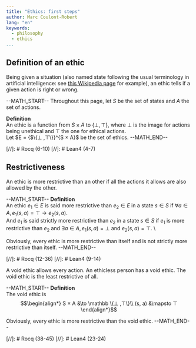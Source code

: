 ```yaml
---
title: "Ethics: first steps"
author: Marc Coulont-Robert
lang: "en"
keywords:
  - philosophy
  - ethics
...
```



## Definition of an ethic

Being given a situation (also named state following the usual terminology in artificial intelligence: see [this Wikipedia page](https://en.wikipedia.org/wiki/Intelligent_agent#Objective_function) for example), an ethic tells if a given action is right or wrong.

--MATH_START--
Throughout this page, let $S$ be the set of states and $A$ the set of actions.

$\mathbf{Definition}$\
An ethic is a function from $S × A$ to $\{⊥ ,⊤\}$, where $⊥$ is the image for actions being unethical and $⊤$ the one for ethical actions. \
Let $E = {$\{⊥ ,⊤\}}^{S × A}$ be the set of ethics.
--MATH_END--

[//]: # Rocq (6-10)
[//]: # Lean4 (4-7)


## Restrictiveness

An ethic is more restrictive than an other if all the actions it allows are also allowed by the other.

--MATH_START--
$\mathbf{Definition}$\
An ethic $e_1 \in E$ is said more restrictive than $e_2 \in E$ in a state $s \in S$ if $\forall a \in A, e_1(s, a) = ⊤ \rightarrow e_2(s, a)$. \
And $e_1$ is said strictly more restrictive than $e_2$ in a state $s \in S$ if $e_1$ is more restrictive than $e_2$ and $\exists a \in A, e_1(s, a) = ⊥$ and $e_2(s, a) = ⊤$. \

Obviously, every ethic is more restrictive than itself and is not strictly more restrictive than itself.
--MATH_END--

[//]: # Rocq (12-36)
[//]: # Lean4 (9-14)

A void ethic allows every action. An ethicless person has a void ethic. The void ethic is the least restrictive of all.

--MATH_START--
$\mathbf{Definition}$\
The void ethic is
$$\begin{align*}
    S × A &\to \mathbb \{⊥ ,⊤\}\\
    (s, a) &\mapsto ⊤
\end{align*}$$

Obviously, every ethic is more restrictive than the void ethic.
--MATH_END--

[//]: # Rocq (38-45)
[//]: # Lean4 (23-24)
